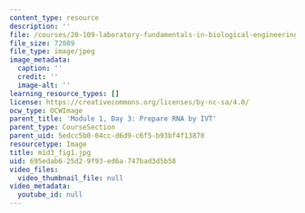 ```yaml
---
content_type: resource
description: ''
file: /courses/20-109-laboratory-fundamentals-in-biological-engineering-spring-2010/695edab625d29f93ed6a747bad3d5b58_m1d3_fig1.jpg
file_size: 72089
file_type: image/jpeg
image_metadata:
  caption: ''
  credit: ''
  image-alt: ''
learning_resource_types: []
license: https://creativecommons.org/licenses/by-nc-sa/4.0/
ocw_type: OCWImage
parent_title: 'Module 1, Day 3: Prepare RNA by IVT'
parent_type: CourseSection
parent_uid: 5edcc5b0-04cc-d6d9-c6f5-b93bf4f13870
resourcetype: Image
title: m1d3_fig1.jpg
uid: 695edab6-25d2-9f93-ed6a-747bad3d5b58
video_files:
  video_thumbnail_file: null
video_metadata:
  youtube_id: null
---
```

